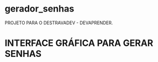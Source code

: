 # gerador_senhas
PROJETO PARA O DESTRAVADEV - DEVAPRENDER.

# INTERFACE GRÁFICA PARA GERAR SENHAS 




